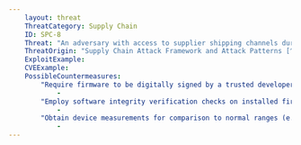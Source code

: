 ```yaml
---
    layout: threat
    ThreatCategory: Supply Chain
    ID: SPC-8
    Threat: "An adversary with access to supplier shipping channels during transfer of system components can substitute a counterfeit firmware component for an authentic component."
    ThreatOrigin: "Supply Chain Attack Framework and Attack Patterns [^142]"
    ExploitExample:
    CVEExample:
    PossibleCountermeasures:
        "Require firmware to be digitally signed by a trusted developer and the signature verified prior to the component being integrated into a larger system":
            - 
        "Employ software integrity verification checks on installed firmware, which can be validated against a known-good value (e.g. brute-force resistant cryptographic hash of firmware image) to detect any modification to firmware":
            - 
        "Obtain device measurements for comparison to normal ranges (e.g., temperature, timing, EM radiation, power consumption) to detect anomalous behavior.":
            - 
---
```

